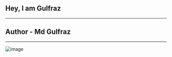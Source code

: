 ## Hey, I am Gulfraz

----
## Author - Md Gulfraz
---
<img src="https://github.com/pykinsu.png" alt="image" w="25" />
